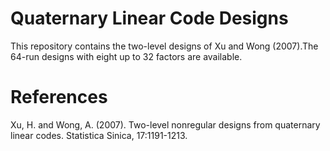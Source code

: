 # Quaternary Linear Code Designs

This repository contains the two-level designs of Xu and Wong (2007).The 64-run designs with eight up to 32 factors are available. 

# References
Xu, H. and Wong, A. (2007). Two-level nonregular designs from quaternary linear codes. Statistica Sinica, 17:1191-1213.


